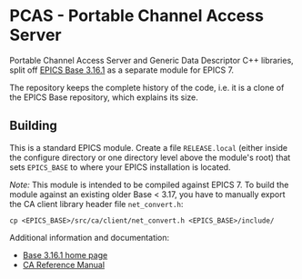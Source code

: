 # PCAS - Portable Channel Access Server

Portable Channel Access Server and Generic Data Descriptor C++ libraries, 
split off [EPICS Base 3.16.1](http://www.aps.anl.gov/epics/base/R3-16/1.php) 
as a separate module for EPICS 7.

The repository keeps the complete history of the code, i.e. it is a clone 
of the EPICS Base repository, which explains its size.

## Building

This is a standard EPICS module. Create a file `RELEASE.local` (either inside 
the configure directory or one directory level above the module's root) that 
sets `EPICS_BASE` to where your EPICS installation is located.

*Note:* This module is intended to be compiled against EPICS 7. 
To build the module against an existing older Base < 3.17, you have to 
manually export the CA client library header file `net_convert.h`:

    cp <EPICS_BASE>/src/ca/client/net_convert.h <EPICS_BASE>/include/

Additional information and documentation:
* [Base 3.16.1 home page](http://www.aps.anl.gov/epics/base/R3-16/1.php)
* [CA Reference Manual](http://www.aps.anl.gov/epics/base/R3-16/1-docs/CAref.html)
